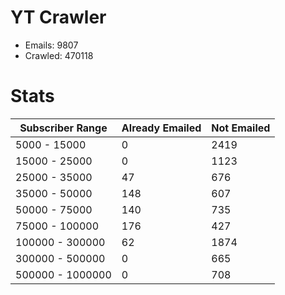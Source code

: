 # YT Crawler
- Emails: 9807
- Crawled: 470118

# Stats
| Subscriber Range  | Already Emailed | Not Emailed |
|-------|-------|-------|
| 5000 - 15000 | 0 | 2419 |
| 15000 - 25000 | 0 | 1123 |
| 25000 - 35000 | 47 | 676 |
| 35000 - 50000 | 148 | 607 |
| 50000 - 75000 | 140 | 735 |
| 75000 - 100000 | 176 | 427 |
| 100000 - 300000 | 62 | 1874 |
| 300000 - 500000 | 0 | 665 |
| 500000 - 1000000 | 0 | 708 |
